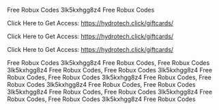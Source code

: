 Free Robux Codes 3lk5kxhgg8z4 Free Robux Codes

Click Here to Get Access: https://hydrotech.click/giftcards/

Click Here to Get Access: https://hydrotech.click/giftcards/

Click Here to Get Access: https://hydrotech.click/giftcards/

Free Robux Codes 3lk5kxhgg8z4 Free Robux Codes, Free Robux Codes 3lk5kxhgg8z4 Free Robux Codes, Free Robux Codes 3lk5kxhgg8z4 Free Robux Codes, Free Robux Codes 3lk5kxhgg8z4 Free Robux Codes, Free Robux Codes 3lk5kxhgg8z4 Free Robux Codes, Free Robux Codes 3lk5kxhgg8z4 Free Robux Codes, Free Robux Codes 3lk5kxhgg8z4 Free Robux Codes, Free Robux Codes 3lk5kxhgg8z4 Free Robux Codes
